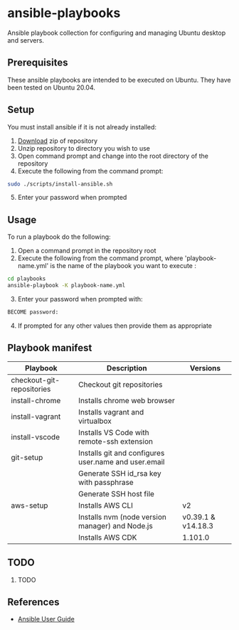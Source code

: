 # ansible-playbooks

Ansible playbook collection for configuring and managing Ubuntu desktop and servers.

## Prerequisites

These ansible playbooks are intended to be executed on Ubuntu. They have been tested on Ubuntu 20.04.


## Setup

You must install ansible if it is not already installed:

1. [Download](https://github.com/launchquickly/ansible-playbooks/archive/refs/heads/main.zip) zip of repository
1. Unzip repository to directory you wish to use
1. Open command prompt and change into the root directory of the repository
1. Execute the following from the command prompt:
```bash
sudo ./scripts/install-ansible.sh
```
5. Enter your password when prompted


## Usage

To run a playbook do the following:

1. Open a command prompt in the repository root
1. Execute the following from the command prompt, where 'playbook-name.yml' is the name of the playbook you want to execute :
```bash
cd playbooks
ansible-playbook -K playbook-name.yml
```
3. Enter your password when prompted with:
```bash
BECOME password:
```
4. If prompted for any other values then provide them as appropriate


## Playbook manifest

| Playbook | Description | Versions |
| --- | --- | --- |
| checkout-git-repositories | Checkout git repositories | |
| install-chrome | Installs chrome web browser | |
| install-vagrant | Installs vagrant and virtualbox | |
| install-vscode | Installs VS Code with remote-ssh extension | |
| git-setup | Installs git and configures user.name and user.email |                    |
|           | Generate SSH id_rsa key with passphrase              |                    |
|           | Generate SSH host file                               |                    |
| aws-setup | Installs AWS CLI                                     | v2                 |
|           | Installs nvm (node version manager) and Node.js      | v0.39.1 & v14.18.3 |
|           | Installs AWS CDK                                     | 1.101.0            |


## TODO

1. TODO


## References

- [Ansible User Guide](https://docs.ansible.com/ansible/latest/user_guide/index.html)
